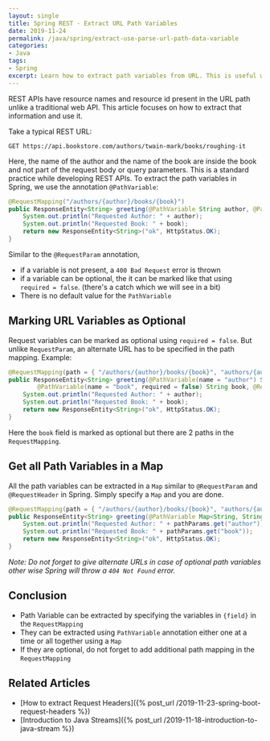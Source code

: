 ```yaml
---
layout: single
title: Spring REST - Extract URL Path Variables
date: 2019-11-24
permalink: /java/spring/extract-use-parse-url-path-data-variable
categories:
- Java
tags:
- Spring
excerpt: Learn how to extract path variables from URL. This is useful when building RESTful services to extract the resource name or resource id from the URL
---
```

REST APIs have resource names and resource id present in the URL path unlike a traditional web API. This article focuses on how to extract that information and use it.

Take a typical REST URL:
```http
GET https://api.bookstore.com/authors/twain-mark/books/roughing-it
```
Here, the name of the author and the name of the book are inside the book and not part of the request body or query parameters. This is a standard practice while developing REST APIs. To extract the path variables in Spring, we use the annotation `@PathVariable`:

```java
@RequestMapping("/authors/{author}/books/{book}")
public ResponseEntity<String> greeting(@PathVariable String author, @PathVariable String book) {
    System.out.println("Requested Author: " + author);
    System.out.println("Requested Book: " + book);
    return new ResponseEntity<String>("ok", HttpStatus.OK);
}
```
Similar to the `@RequestParam` annotation, 
- if a variable is not present, a `400 Bad Request` error is thrown
- if a variable can be optional, the it can be marked like that using `required = false`. (there's a catch which we will see in a bit)
- There is no default value for the `PathVariable`

## Marking URL Variables as Optional 
Request variables can be marked as optional using `required = false`. But unlike `RequestParam`, an alternate URL has to be specified in the path mapping. Example:

```java
@RequestMapping(path = { "/authors/{author}/books/{book}", "authors/{author}/books" })
public ResponseEntity<String> greeting(@PathVariable(name = "author") String author,
        @PathVariable(name = "book", required = false) String book, @RequestParam() int p) {
    System.out.println("Requested Author: " + author);
    System.out.println("Requested Book: " + book);
    return new ResponseEntity<String>("ok", HttpStatus.OK);
}
```
Here the `book` field is marked as optional but there are 2 paths in the `RequestMapping`.

## Get all Path Variables in a Map
All the path variables can be extracted in a `Map` similar to `@RequestParam` and `@RequestHeader` in Spring. Simply specify a `Map` and you are done.

```java
@RequestMapping(path = { "/authors/{author}/books/{book}", "authors/{author}/books" })
public ResponseEntity<String> greeting(@PathVariable Map<String, String> pathParams) {
    System.out.println("Requested Author: " + pathParams.get("author"));
    System.out.println("Requested Book: " + pathParams.get("book"));
    return new ResponseEntity<String>("ok", HttpStatus.OK);
}
```
*Note: Do not forget to give alternate URLs in case of optional path variables other wise Spring will throw a `404 Not Found` error.*


## Conclusion
- Path Variable can be extracted by specifying the variables in `{field}` in the `RequestMapping`
- They can be extracted using `PathVariable` annotation either one at a time or all together using a `Map`
- If they are optional, do not forget to add additional path mapping in the `RequestMapping`


## Related Articles
- [How to extract Request Headers]({% post_url /2019-11-23-spring-boot-request-headers %})
- [Introduction to Java Streams]({% post_url /2019-11-18-introduction-to-java-stream %})